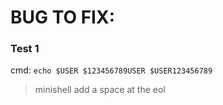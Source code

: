 # BUG TO FIX:

### Test 1
cmd: `echo $USER $123456789USER $USER123456789`
> minishell add a space at the eol

